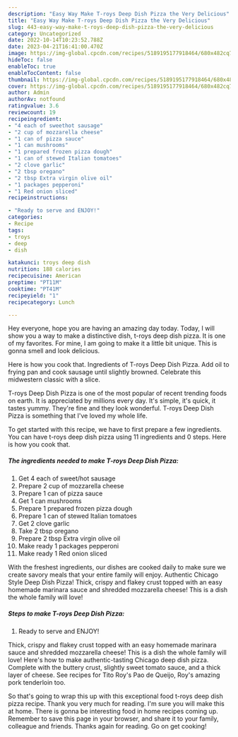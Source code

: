 ```yaml
---
description: "Easy Way Make T-roys Deep Dish Pizza the Very Delicious"
title: "Easy Way Make T-roys Deep Dish Pizza the Very Delicious"
slug: 443-easy-way-make-t-roys-deep-dish-pizza-the-very-delicious
category: Uncategorized
date: 2022-10-14T10:23:52.788Z
date: 2023-04-21T16:41:00.470Z
image: https://img-global.cpcdn.com/recipes/5189195177918464/680x482cq70/t-roys-deep-dish-pizza-recipe-main-photo.jpg
hideToc: false
enableToc: true
enableTocContent: false
thumbnail: https://img-global.cpcdn.com/recipes/5189195177918464/680x482cq70/t-roys-deep-dish-pizza-recipe-main-photo.jpg
cover: https://img-global.cpcdn.com/recipes/5189195177918464/680x482cq70/t-roys-deep-dish-pizza-recipe-main-photo.jpg
author: Admin
authorAv: notfound
ratingvalue: 3.6
reviewcount: 19
recipeingredient:
- "4 each of sweethot sausage"
- "2 cup of mozzarella cheese"
- "1 can of pizza sauce"
- "1 can mushrooms"
- "1 prepared frozen pizza dough"
- "1 can of stewed Italian tomatoes"
- "2 clove garlic"
- "2 tbsp oregano"
- "2 tbsp Extra virgin olive oil"
- "1 packages pepperoni"
- "1 Red onion sliced"
recipeinstructions:

- "Ready to serve and ENJOY!"
categories:
- Recipe
tags:
- troys
- deep
- dish

katakunci: troys deep dish 
nutrition: 188 calories
recipecuisine: American
preptime: "PT11M"
cooktime: "PT41M"
recipeyield: "1"
recipecategory: Lunch

---
```



Hey everyone, hope you are having an amazing day today. Today, I will show you a way to make a distinctive dish, t-roys deep dish pizza. It is one of my favorites. For mine, I am going to make it a little bit unique. This is gonna smell and look delicious.

Here is how you cook that. Ingredients of T-roys Deep Dish Pizza. Add oil to frying pan and cook sausage until slightly browned. Celebrate this midwestern classic with a slice.

T-roys Deep Dish Pizza is one of the most popular of recent trending foods on earth. It is appreciated by millions every day. It's simple, it's quick, it tastes yummy. They're fine and they look wonderful. T-roys Deep Dish Pizza is something that I've loved my whole life.


To get started with this recipe, we have to first prepare a few ingredients. You can have t-roys deep dish pizza using 11 ingredients and 0 steps. Here is how you cook that.

<!--inarticleads1-->

##### The ingredients needed to make T-roys Deep Dish Pizza:

1. Get 4 each of sweet/hot sausage
1. Prepare 2 cup of mozzarella cheese
1. Prepare 1 can of pizza sauce
1. Get 1 can mushrooms
1. Prepare 1 prepared frozen pizza dough
1. Prepare 1 can of stewed Italian tomatoes
1. Get 2 clove garlic
1. Take 2 tbsp oregano
1. Prepare 2 tbsp Extra virgin olive oil
1. Make ready 1 packages pepperoni
1. Make ready 1 Red onion sliced


With the freshest ingredients, our dishes are cooked daily to make sure we create savory meals that your entire family will enjoy. Authentic Chicago Style Deep Dish Pizza! Thick, crispy and flakey crust topped with an easy homemade marinara sauce and shredded mozzarella cheese! This is a dish the whole family will love! 

<!--inarticleads2-->

##### Steps to make T-roys Deep Dish Pizza:


1. Ready to serve and ENJOY!

Thick, crispy and flakey crust topped with an easy homemade marinara sauce and shredded mozzarella cheese! This is a dish the whole family will love! Here&#39;s how to make authentic-tasting Chicago deep dish pizza. Complete with the buttery crust, slightly sweet tomato sauce, and a thick layer of cheese. See recipes for Tito Roy&#39;s Pao de Queijo, Roy&#39;s amazing pork tenderloin too. 

So that's going to wrap this up with this exceptional food t-roys deep dish pizza recipe. Thank you very much for reading. I'm sure you will make this at home. There is gonna be interesting food in home recipes coming up. Remember to save this page in your browser, and share it to your family, colleague and friends. Thanks again for reading. Go on get cooking!
